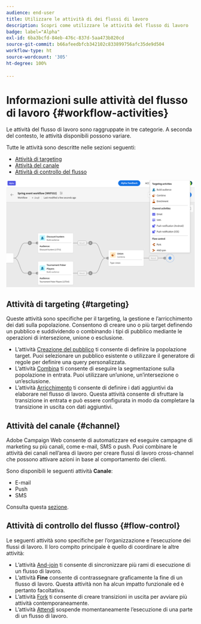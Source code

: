 ```yaml
---
audience: end-user
title: Utilizzare le attività di dei flussi di lavoro
description: Scopri come utilizzare le attività del flusso di lavoro
badge: label="Alpha"
exl-id: 6ba3bcfd-84eb-476c-837d-5aa473b820cd
source-git-commit: b66afeedbfcb342102c833899756afc35de9d504
workflow-type: ht
source-wordcount: '305'
ht-degree: 100%

---
```



# Informazioni sulle attività del flusso di lavoro {#workflow-activities}

Le attività del flusso di lavoro sono raggruppate in tre categorie. A seconda del contesto, le attività disponibili possono variare.

Tutte le attività sono descritte nelle sezioni seguenti:

* [Attività di targeting](#targeting)
* [Attività del canale](#channel)
* [Attività di controllo del flusso](#flow-control)

![](../assets/workflow-activities.png)

## Attività di targeting {#targeting}

Queste attività sono specifiche per il targeting, la gestione e l’arricchimento dei dati sulla popolazione. Consentono di creare uno o più target definendo un pubblico e suddividendo o combinando i tipi di pubblico mediante le operazioni di intersezione, unione o esclusione.

* L’attività [Creazione del pubblico](build-audience.md) ti consente di definire la popolazione target. Puoi selezionare un pubblico esistente o utilizzare il generatore di regole per definire una query personalizzata.
* L’attività [Combina](combine.md) ti consente di eseguire la segmentazione sulla popolazione in entrata. Puoi utilizzare un’unione, un’intersezione o un’esclusione.
* L’attività [Arricchimento](enrichment.md) ti consente di definire i dati aggiuntivi da elaborare nel flusso di lavoro. Questa attività consente di sfruttare la transizione in entrata e può essere configurata in modo da completare la transizione in uscita con dati aggiuntivi.

## Attività del canale {#channel}

Adobe Campaign Web consente di automatizzare ed eseguire campagne di marketing su più canali, come e-mail, SMS o push. Puoi combinare le attività dei canali nell’area di lavoro per creare flussi di lavoro cross-channel che possono attivare azioni in base al comportamento dei clienti.

Sono disponibili le seguenti attività **Canale**:

* E-mail
* Push
* SMS

Consulta questa [sezione](enrichment.md).

## Attività di controllo del flusso {#flow-control}

Le seguenti attività sono specifiche per l’organizzazione e l’esecuzione dei flussi di lavoro. Il loro compito principale è quello di coordinare le altre attività:

* L’attività [And-join](and-join.md) ti consente di sincronizzare più rami di esecuzione di un flusso di lavoro.
* L’attività **Fine** consente di contrassegnare graficamente la fine di un flusso di lavoro. Questa attività non ha alcun impatto funzionale ed è pertanto facoltativa.
* L’attività [Fork](fork.md) ti consente di creare transizioni in uscita per avviare più attività contemporaneamente.
* L’attività [Attendi](wait.md) sospende momentaneamente l’esecuzione di una parte di un flusso di lavoro.

<!--
## Data management activities {#data-management}

overview: what they're used for
which use case you can perform with them

list available activites + short description + ref to section
-->

